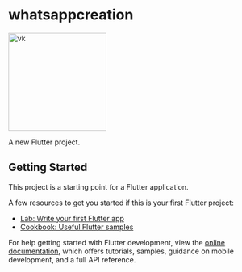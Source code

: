 # whatsappcreation
<img width="194" alt="vk" src="https://github.com/Shaikkarishma1/WhatsApp-/assets/142974214/4f0da8f5-dc18-414f-9f4e-5156743cf975">

A new Flutter project.

## Getting Started

This project is a starting point for a Flutter application.

A few resources to get you started if this is your first Flutter project:

- [Lab: Write your first Flutter app](https://docs.flutter.dev/get-started/codelab)
- [Cookbook: Useful Flutter samples](https://docs.flutter.dev/cookbook)

For help getting started with Flutter development, view the
[online documentation](https://docs.flutter.dev/), which offers tutorials,
samples, guidance on mobile development, and a full API reference.

